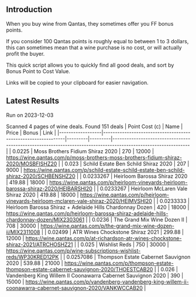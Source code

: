 ## Introduction

When you buy wine from Qantas, they sometimes offer you FF bonus points. 

If you consider 100 Qantas points is roughly equal to between 1 to 3 dollars, this can sometimes mean that a wine purchase is no cost, or will actually profit the buyer.

This quick script allows you to quickly find all good deals, and sort by Bonus Point to Cost Value.

Links will be copied to your clipboard for easier navigation.

## Latest Results

Run on 2023-12-03

Scanned 4 pages of wine deals.
Found 151 deals
|   Point Cost (c) | Name                                                         |   Price |   Bonus | Link                                                                                                          |
|------------------|--------------------------------------------------------------|---------|---------|---------------------------------------------------------------------------------------------------------------|
|        0.0225    | Moss Brothers Fidium Shiraz 2020                             |  270    |   12000 | https://wine.qantas.com/p/moss-brothers-moss-brothers-fidium-shiraz-2020/MOSBFISHZ20                          |
|        0.023     | Schild Estate Ben Schild Shiraz 2020                         |  207    |    9000 | https://wine.qantas.com/p/schild-estate-schild-estate-ben-schild-shiraz-2020/SCHBENSHZ20                      |
|        0.0233267 | Heirloom Barossa Shiraz 2020                                 |  419.88 |   18000 | https://wine.qantas.com/p/heirloom-vineyards-heirloom-barossa-shiraz-2020/HEIBARSHI20                         |
|        0.0233267 | Heirloom McLaren Vale Shiraz 2020                            |  419.88 |   18000 | https://wine.qantas.com/p/heirloom-vineyards-heirloom-mclaren-vale-shiraz-2020/HEIMVSHI20                     |
|        0.0233333 | Heirloom Barossa Shiraz + Adelaide Hills Chardonnay Dozen    |  420    |   18000 | https://wine.qantas.com/p/heirloom-barossa-shiraz-adelaide-hills-chardonnay-dozen/MIX2303061                  |
|        0.0236    | The Grand Mix Wine Dozen II                                  |  708    |   30000 | https://wine.qantas.com/p/the-grand-mix-wine-dozen-ii/MIX2311008                                              |
|        0.02499   | ATR Wines Chockstone Shiraz 2021                             |  299.88 |   12000 | https://wine.qantas.com/p/at-richardson-atr-wines-chockstone-shiraz-2021/ATRCHOSHZ21                          |
|        0.025     | Wishlist Reds                                                |  750    |   30000 | https://wine.qantas.com/p/wine-subscriptions-wishlist-reds/WP30KRED12PK                                       |
|        0.0257086 | Thompson Estate Cabernet Sauvignon 2020                      |  539.88 |   21000 | https://wine.qantas.com/p/thompson-estate-thompson-estate-cabernet-sauvignon-2020/THOESTCAB20                 |
|        0.026     | Vandenberg King Willem II Coonawarra Cabernet Sauvignon 2020 |  390    |   15000 | https://wine.qantas.com/p/vandenberg-vandenberg-king-willem-ii-coonawarra-cabernet-sauvignon-2020/VANKWCCAB20 |

